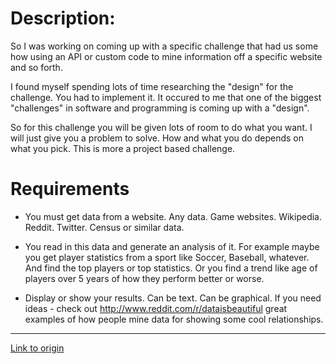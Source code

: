 # Description:

So I was working on coming up with a specific challenge that had us some how using an API or custom code to mine information off a specific website and so forth.

I found myself spending lots of time researching the "design" for the challenge. You had to implement it. It occured to me that one of the biggest "challenges" in software and programming is coming up with a "design".


So for this challenge you will be given lots of room to do what you want. I will just give you a problem to solve. How and what you do depends on what you pick. This is more a project based challenge.

# Requirements

* You must get data from a website. Any data. Game websites. Wikipedia. Reddit. Twitter. Census or similar data.

* You read in this data and generate an analysis of it. For example maybe you get player statistics from a sport like Soccer, Baseball, whatever. And find the top players or top statistics. Or you find a trend like age of players over 5 years of how they perform better or worse.

* Display or show your results. Can be text. Can be graphical. If you need ideas - check out http://www.reddit.com/r/dataisbeautiful great examples of how people mine data for showing some cool relationships.

---

[Link to origin](https://www.reddit.com/r/dailyprogrammer/2p4b72)